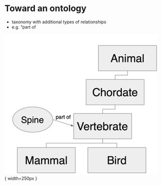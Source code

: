 # Toward an ontology
* taxonomy with additional types of relationships
* e.g. “part of

![](assets/ontology.png){ width=250px }
